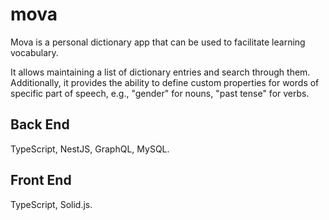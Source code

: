 # mova

Mova is a personal dictionary app that can be used to facilitate learning vocabulary.

It allows maintaining a list of dictionary entries and search through them. Additionally, it provides the ability to define custom properties for words of specific part of speech, e.g., "gender" for nouns, "past tense" for verbs.

## Back End
TypeScript, NestJS, GraphQL, MySQL.

## Front End
TypeScript, Solid.js.
